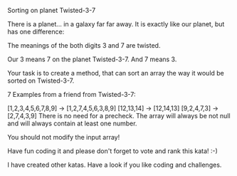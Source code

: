 Sorting on planet Twisted-3-7

There is a planet... in a galaxy far far away. It is exactly like our planet, but has one difference:

The meanings of the both digits 3 and 7 are twisted.

Our 3 means 7 on the planet Twisted-3-7. And 7 means 3.

Your task is to create a method, that can sort an array the way it would be sorted on Twisted-3-7.

7 Examples from a friend from Twisted-3-7:

[1,2,3,4,5,6,7,8,9] -> [1,2,7,4,5,6,3,8,9]
[12,13,14] -> [12,14,13]
[9,2,4,7,3] -> [2,7,4,3,9]
There is no need for a precheck. The array will always be not null and will always contain at least one number.

You should not modify the input array!

Have fun coding it and please don't forget to vote and rank this kata! :-)

I have created other katas. Have a look if you like coding and challenges.